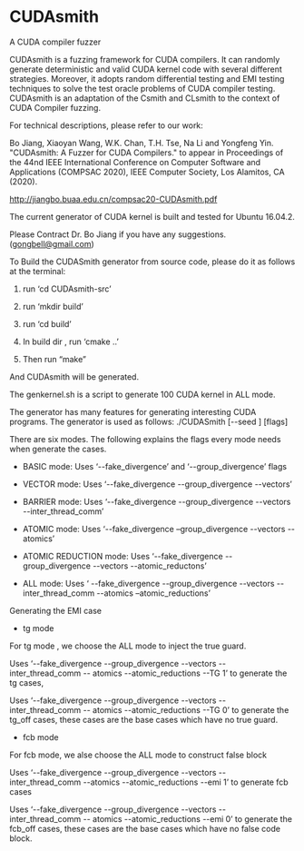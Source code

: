 # CUDAsmith
A CUDA compiler fuzzer

CUDAsmith is a fuzzing framework for CUDA compilers. It can randomly generate deterministic and valid CUDA kernel code with several different strategies. Moreover, it adopts random differential testing and EMI testing techniques to solve the test oracle problems of CUDA compiler testing. CUDAsmith is an adaptation of the Csmith and CLsmith to the context of CUDA Compiler fuzzing.

For technical descriptions, please refer to our work:

Bo Jiang, Xiaoyan Wang, W.K. Chan, T.H. Tse, Na Li and Yongfeng Yin. "CUDAsmith: A Fuzzer for CUDA Compilers." to appear in Proceedings of the 44nd IEEE International Conference on Computer Software and Applications (COMPSAC 2020), IEEE Computer Society, Los Alamitos, CA (2020).

http://jiangbo.buaa.edu.cn/compsac20-CUDAsmith.pdf 

The current generator of CUDA kernel is built and tested for Ubuntu 16.04.2. 

Please Contract Dr. Bo Jiang if you have any suggestions. (gongbell@gmail.com)

To Build the CUDASmith generator from source code, please do it as follows at the terminal:

1. run ‘cd CUDAsmith-src’

2. run ‘mkdir build’

3. run ‘cd build’

4. In build dir , run ‘cmake ..’

5. Then run “make” 

And CUDAsmith will be generated.


The genkernel.sh is a script to generate 100 CUDA kernel in ALL mode.

The generator has many features for generating interesting CUDA programs. The generator is used as follows:
./CUDASmith [--seed <seed>] [flags]
  
There are six modes. The following explains the flags every mode needs when generate the cases.

- BASIC mode: Uses ‘--fake_divergence’ and ‘--group_divergence’ flags

- VECTOR mode: Uses ‘--fake_divergence  --group_divergence --vectors’

- BARRIER	mode: Uses ‘--fake_divergence --group_divergence --vectors --inter_thread_comm’

- ATOMIC mode: Uses ‘--fake_divergence –group_divergence --vectors --atomics’

- ATOMIC REDUCTION mode: Uses ‘--fake_divergence --group_divergence --vectors --atomic_reductons’

- ALL mode: Uses ‘ --fake_divergence --group_divergence --vectors --inter_thread_comm --atomics –atomic_reductions’


Generating the EMI case

-	tg mode

For tg mode , we choose the ALL mode to inject the true guard.

Uses ‘--fake_divergence --group_divergence --vectors --inter_thread_comm -- atomics --atomic_reductions --TG 1’ to generate the tg cases,

Uses ‘--fake_divergence --group_divergence --vectors --inter_thread_comm -- atomics --atomic_reductions --TG 0’ to generate the tg_off cases, these cases are the base cases which have no true guard.


-	fcb mode

For fcb mode, we alse choose the ALL mode to construct false block

Uses ‘--fake_divergence --group_divergence --vectors --inter_thread_comm --atomics --atomic_reductions --emi 1’ to generate fcb cases

Uses ‘--fake_divergence --group_divergence --vectors --inter_thread_comm -- atomics --atomic_reductions --emi 0’ to generate the fcb_off cases, these cases are the base cases which have no false code block.
